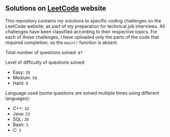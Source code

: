 ## Solutions on [LeetCode](https://leetcode.com/) website

This repository contains my solutions to specific coding challenges on the LeetCode website, as part of my preparation for technical job interviews. All challenges have been classified according to their respective topics. For each of these challenges, I have uploaded only the parts of the code that required completion, so the `main()` function is absent.

Total number of questions solved: `87`

Level of difficulty of questions solved:
* Easy: `28`
* Medium: `50`
* Hard: `9`

Language used (some questions are solved multiple times using different languages):
* C++: `42`
* Java: `23`
* SQL: `20`
* Bash: `3`
* C: `3`
